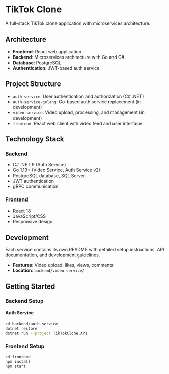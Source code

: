 # TikTok Clone

A full-stack TikTok clone application with microservices architecture.

## Architecture

- **Frontend**: React web application
- **Backend**: Microservices architecture with Go and C#
- **Database**: PostgreSQL
- **Authentication**: JWT-based auth service

## Project Structure

- `auth-service`: User authentication and authorization (C# .NET)
- `auth-service-golang`: Go-based auth service replacement (in development)
- `video-service`: Video upload, processing, and management (in development)
- `frontend`: React web client with video feed and user interface

## Technology Stack

### Backend
- C# .NET 9 (Auth Service)
- Go 1.19+ (Video Service, Auth Service v2)
- PostgreSQL database, SQL Server
- JWT authentication
- gRPC communication

### Frontend
- React 18
- JavaScript/CSS
- Responsive design



## Development

Each service contains its own README with detailed setup instructions, API documentation, and development guidelines.
- **Features**: Video upload, likes, views, comments
- **Location**: `backend/video-service/`


## Getting Started


### Backend Setup

#### Auth Service
```bash
cd backend/auth-service
dotnet restore
dotnet run --project TikTokClone.API
````


### Frontend Setup
```bash
cd frontend
npm install
npm start
```

